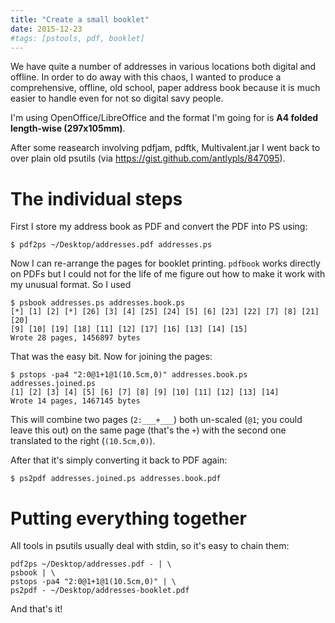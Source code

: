 ```yaml
---
title: "Create a small booklet"
date: 2015-12-23
#tags: [pstools, pdf, booklet]
---
```


We have quite a number of addresses in various locations both digital and offline. 
In order to do away with this chaos, I wanted to produce a comprehensive, offline, old school, paper address book
because it is much easier to handle even for not so digital savy people.

I'm using OpenOffice/LibreOffice and the format I'm going for is **A4 folded length-wise (297x105mm)**.

After some reasearch involving pdfjam, pdftk, Multivalent.jar
I went back to over plain old psutils (via https://gist.github.com/antlypls/847095).

# The individual steps

First I store my address book as PDF and convert the PDF into PS using:

    $ pdf2ps ~/Desktop/addresses.pdf addresses.ps

Now I can re-arrange the pages for booklet printing. ``pdfbook`` works directly on
PDFs but I could not for the life of me figure out how to make it work with my
unusual format. So I used

    $ psbook addresses.ps addresses.book.ps
    [*] [1] [2] [*] [26] [3] [4] [25] [24] [5] [6] [23] [22] [7] [8] [21] [20] 
    [9] [10] [19] [18] [11] [12] [17] [16] [13] [14] [15] 
    Wrote 28 pages, 1456897 bytes

That was the easy bit. Now for joining the pages:

    $ pstops -pa4 "2:0@1+1@1(10.5cm,0)" addresses.book.ps addresses.joined.ps
    [1] [2] [3] [4] [5] [6] [7] [8] [9] [10] [11] [12] [13] [14] 
    Wrote 14 pages, 1467145 bytes

This will combine two pages (``2:___+___``) both un-scaled (``@1``; you could 
leave this out) on the same page (that's the ``+``) with the second one
translated to the right (``(10.5cm,0)``).

After that it's simply converting it back to PDF again:

    $ ps2pdf addresses.joined.ps addresses.book.pdf

# Putting everything together

All tools in psutils usually deal with stdin, so it's easy to chain them:

    pdf2ps ~/Desktop/addresses.pdf - | \
    psbook | \
    pstops -pa4 "2:0@1+1@1(10.5cm,0)" | \
    ps2pdf - ~/Desktop/addresses-booklet.pdf 

And that's it!


